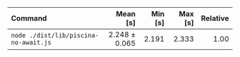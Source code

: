 | Command | Mean [s] | Min [s] | Max [s] | Relative |
|:---|---:|---:|---:|---:|
| `node ./dist/lib/piscina-no-await.js` | 2.248 ± 0.065 | 2.191 | 2.333 | 1.00 |
